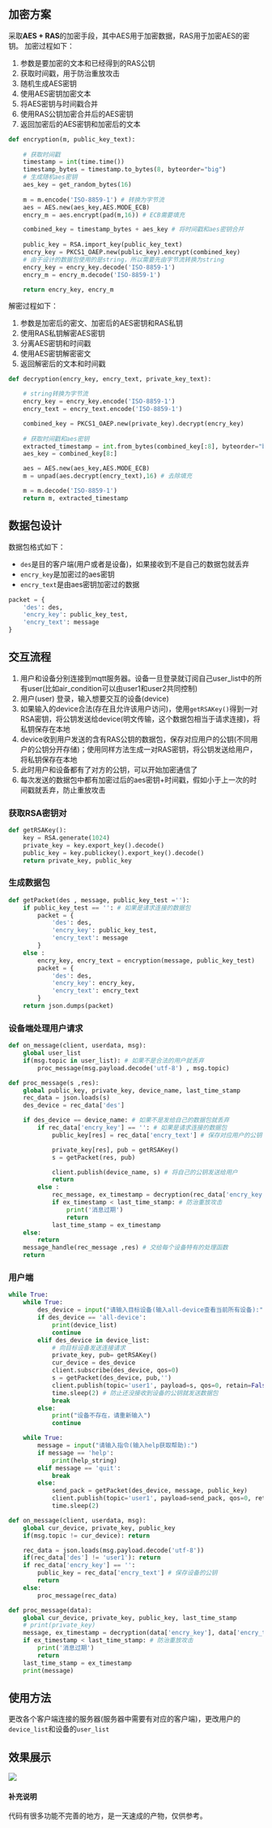 ## 加密方案
采取**AES + RAS**的加密手段，其中AES用于加密数据，RAS用于加密AES的密钥。
加密过程如下：
1. 参数是要加密的文本和已经得到的RAS公钥
2. 获取时间戳，用于防治重放攻击
3. 随机生成AES密钥
4. 使用AES密钥加密文本
5. 将AES密钥与时间戳合并
6. 使用RAS公钥加密合并后的AES密钥
7. 返回加密后的AES密钥和加密后的文本

```python
def encryption(m, public_key_text):
    
    # 获取时间戳
    timestamp = int(time.time())
    timestamp_bytes = timestamp.to_bytes(8, byteorder="big")
    # 生成随机aes密钥
    aes_key = get_random_bytes(16)
    
    m = m.encode('ISO-8859-1') # 转换为字节流
    aes = AES.new(aes_key,AES.MODE_ECB)
    encry_m = aes.encrypt(pad(m,16)) # ECB需要填充

    combined_key = timestamp_bytes + aes_key # 将时间戳和aes密钥合并
    
    public_key = RSA.import_key(public_key_text)
    encry_key = PKCS1_OAEP.new(public_key).encrypt(combined_key)
    # 由于设计的数据包使用的是string，所以需要先由字节流转换为string
    encry_key = encry_key.decode('ISO-8859-1')
    encry_m = encry_m.decode('ISO-8859-1')

    return encry_key, encry_m
```
解密过程如下：
1. 参数是加密后的密文、加密后的AES密钥和RAS私钥
2. 使用RAS私钥解密AES密钥
3. 分离AES密钥和时间戳
4. 使用AES密钥解密密文
5. 返回解密后的文本和时间戳

```python
def decryption(encry_key, encry_text, private_key_text):

    # string转换为字节流
    encry_key = encry_key.encode('ISO-8859-1')
    encry_text = encry_text.encode('ISO-8859-1')

    combined_key = PKCS1_OAEP.new(private_key).decrypt(encry_key)
    
    # 获取时间戳和aes密钥
    extracted_timestamp = int.from_bytes(combined_key[:8], byteorder="big")
    aes_key = combined_key[8:]

    aes = AES.new(aes_key,AES.MODE_ECB)
    m = unpad(aes.decrypt(encry_text),16) # 去除填充

    m = m.decode('ISO-8859-1')
    return m, extracted_timestamp
```

## 数据包设计

数据包格式如下：
- `des`是目的客户端(用户或者是设备)，如果接收到不是自己的数据包就丢弃
- `encry_key`是加密过的aes密钥
- `encry_text`是由aes密钥加密过的数据
```python
packet = {
    'des': des,
    'encry_key': public_key_test,
    'encry_text': message
}
```

## 交互流程
1. 用户和设备分别连接到mqtt服务器。设备一旦登录就订阅自己user_list中的所有user(比如air_condition可以由user1和user2共同控制) 
2. 用户(user) 登录，输入想要交互的设备(device) 
3. 如果输入的device合法(存在且允许该用户访问)，使用`getRSAKey()`得到一对RSA密钥，将公钥发送给device(明文传输，这个数据包相当于请求连接)，将私钥保存在本地
4. device收到用户发送的含有RAS公钥的数据包，保存对应用户的公钥(不同用户的公钥分开存储)；使用同样方法生成一对RAS密钥，将公钥发送给用户，将私钥保存在本地
5. 此时用户和设备都有了对方的公钥，可以开始加密通信了
6. 每次发送的数据包中都有加密过后的aes密钥+时间戳，假如小于上一次的时间戳就丢弃，防止重放攻击

### 获取RSA密钥对

```python
def getRSAKey():
    key = RSA.generate(1024)
    private_key = key.export_key().decode()
    public_key = key.publickey().export_key().decode()
    return private_key, public_key
```

### 生成数据包

```python
def getPacket(des , message, public_key_test =''):
    if public_key_test == '': # 如果是请求连接的数据包
        packet = {
            'des': des,
            'encry_key': public_key_test,
            'encry_text': message
        }
    else :
        encry_key, encry_text = encryption(message, public_key_test)
        packet = {
            'des': des,
            'encry_key': encry_key,
            'encry_text': encry_text
        }
    return json.dumps(packet)
```

### 设备端处理用户请求

```python
def on_message(client, userdata, msg):
    global user_list
    if(msg.topic in user_list): # 如果不是合法的用户就丢弃
        proc_message(msg.payload.decode('utf-8') , msg.topic)

def proc_message(s ,res):
    global public_key, private_key, device_name, last_time_stamp
    rec_data = json.loads(s)
    des_device = rec_data['des']

    if des_device == device_name: # 如果不是发给自己的数据包就丢弃
        if rec_data['encry_key'] == '': # 如果是请求连接的数据包
            public_key[res] = rec_data['encry_text'] # 保存对应用户的公钥

            private_key[res], pub = getRSAKey() 
            s = getPacket(res, pub)

            client.publish(device_name, s) # 将自己的公钥发送给用户
            return
        else :
            rec_message, ex_timestamp = decryption(rec_data['encry_key'], rec_data['encry_text'], private_key[res])# 解密数据包
            if ex_timestamp < last_time_stamp: # 防治重放攻击
                print('消息过期')
                return
            last_time_stamp = ex_timestamp
    else:
        return
    message_handle(rec_message ,res) # 交给每个设备特有的处理函数
    return
```

### 用户端

```python
while True:
    while True:
        des_device = input("请输入目标设备(输入all-device查看当前所有设备):") # 输入目标设备
        if des_device == 'all-device':
            print(device_list)
            continue
        elif des_device in device_list:
            # 向目标设备发送连接请求
            private_key, pub= getRSAKey()
            cur_device = des_device
            client.subscribe(des_device, qos=0)
            s = getPacket(des_device, pub,'')
            client.publish(topic='user1', payload=s, qos=0, retain=False)
            time.sleep(2) # 防止还没接收到设备的公钥就发送数据包
            break
        else:
            print("设备不存在，请重新输入")
            continue

    while True:
        message = input("请输入指令(输入help获取帮助):")
        if message == 'help':
            print(help_string)
        elif message == 'quit':
            break
        else:
            send_pack = getPacket(des_device, message, public_key)
            client.publish(topic='user1', payload=send_pack, qos=0, retain=False)
            time.sleep(2)

def on_message(client, userdata, msg):
    global cur_device, private_key, public_key
    if(msg.topic != cur_device): return

    rec_data = json.loads(msg.payload.decode('utf-8'))
    if(rec_data['des'] != 'user1'): return
    if rec_data['encry_key'] == '':
        public_key = rec_data['encry_text'] # 保存设备的公钥
        return
    else:
        proc_message(rec_data)

def proc_message(data):
    global cur_device, private_key, public_key, last_time_stamp
    # print(private_key)
    message, ex_timestamp = decryption(data['encry_key'], data['encry_text'], private_key)
    if ex_timestamp < last_time_stamp: # 防治重放攻击
        print('消息过期')
        return
    last_time_stamp = ex_timestamp
    print(message)
```

## 使用方法

更改各个客户端连接的服务器(服务器中需要有对应的客户端)，更改用户的`device_list`和设备的`user_list`

## 效果展示
![](fig/1.png)


#### 补充说明

代码有很多功能不完善的地方，是一天速成的产物，仅供参考。